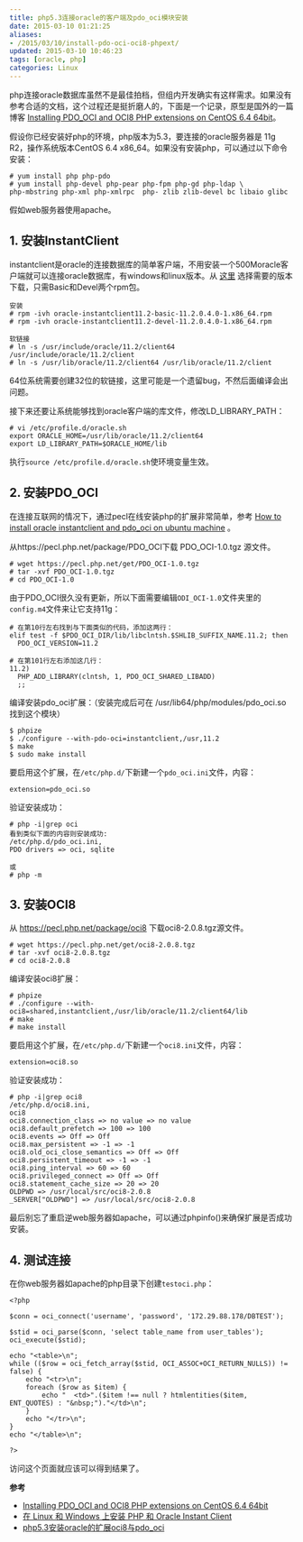```yaml
---
title: php5.3连接oracle的客户端及pdo_oci模块安装
date: 2015-03-10 01:21:25
aliases:
- /2015/03/10/install-pdo-oci-oci8-phpext/
updated: 2015-03-10 10:46:23
tags: [oracle, php]
categories: Linux
---
```


php连接oracle数据库虽然不是最佳拍档，但组内开发确实有这样需求。如果没有参考合适的文档，这个过程还是挺折磨人的，下面是一个记录，原型是国外的一篇博客 [Installing PDO_OCI and OCI8 PHP extensions on CentOS 6.4 64bit](http://shiki.me/blog/installing-pdo_oci-and-oci8-php-extensions-on-centos-6-4-64bit/)。

假设你已经安装好php的环境，php版本为5.3，要连接的oracle服务器是 11g R2，操作系统版本CentOS 6.4 x86_64。如果没有安装php，可以通过以下命令安装：
```
# yum install php php-pdo
# yum install php-devel php-pear php-fpm php-gd php-ldap \
php-mbstring php-xml php-xmlrpc  php- zlib zlib-devel bc libaio glibc
```
假如web服务器使用apache。

## 1. 安装InstantClient ##
instantclient是oracle的连接数据库的简单客户端，不用安装一个500Moracle客户端就可以连接oracle数据库，有windows和linux版本。从 [这里](http://www.oracle.com/technetwork/topics/linuxx86-64soft-092277.html) 选择需要的版本下载，只需Basic和Devel两个rpm包。
```
安装
# rpm -ivh oracle-instantclient11.2-basic-11.2.0.4.0-1.x86_64.rpm
# rpm -ivh oracle-instantclient11.2-devel-11.2.0.4.0-1.x86_64.rpm

软链接
# ln -s /usr/include/oracle/11.2/client64 /usr/include/oracle/11.2/client
# ln -s /usr/lib/oracle/11.2/client64 /usr/lib/oracle/11.2/client
```
64位系统需要创建32位的软链接，这里可能是一个遗留bug，不然后面编译会出问题。

接下来还要让系统能够找到oracle客户端的库文件，修改LD_LIBRARY_PATH：
```
# vi /etc/profile.d/oracle.sh
export ORACLE_HOME=/usr/lib/oracle/11.2/client64
export LD_LIBRARY_PATH=$ORACLE_HOME/lib
```

执行`source /etc/profile.d/oracle.sh`使环境变量生效。

<!-- more -->

## 2. 安装PDO_OCI ##
在连接互联网的情况下，通过pecl在线安装php的扩展非常简单，参考 [How to install oracle instantclient and pdo_oci on ubuntu machine](http://stackoverflow.com/questions/21936091/how-to-install-oracle-instantclient-and-pdo-oci-on-ubuntu-machine) 。

从https://pecl.php.net/package/PDO_OCI下载 PDO_OCI-1.0.tgz 源文件。
```
# wget https://pecl.php.net/get/PDO_OCI-1.0.tgz
# tar -xvf PDO_OCI-1.0.tgz
# cd PDO_OCI-1.0
```
由于PDO_OCI很久没有更新，所以下面需要编辑`ODI_OCI-1.0`文件夹里的`config.m4`文件来让它支持11g：
```
# 在第10行左右找到与下面类似的代码，添加这两行：
elif test -f $PDO_OCI_DIR/lib/libclntsh.$SHLIB_SUFFIX_NAME.11.2; then
  PDO_OCI_VERSION=11.2

# 在第101行左右添加这几行：
11.2)
  PHP_ADD_LIBRARY(clntsh, 1, PDO_OCI_SHARED_LIBADD)
  ;;
```

编译安装pdo_oci扩展：（安装完成后可在 /usr/lib64/php/modules/pdo_oci.so 找到这个模块）
```
$ phpize
$ ./configure --with-pdo-oci=instantclient,/usr,11.2
$ make
$ sudo make install
```

要启用这个扩展，在`/etc/php.d/`下新建一个`pdo_oci.ini`文件，内容：
```
extension=pdo_oci.so
```
验证安装成功：
```
# php -i|grep oci
看到类似下面的内容则安装成功:
/etc/php.d/pdo_oci.ini,
PDO drivers => oci, sqlite

或
# php -m
```

## 3. 安装OCI8 ##
从 https://pecl.php.net/package/oci8 下载oci8-2.0.8.tgz源文件。
```
# wget https://pecl.php.net/get/oci8-2.0.8.tgz
# tar -xvf oci8-2.0.8.tgz
# cd oci8-2.0.8
```
编译安装oci8扩展：
```
# phpize
# ./configure --with-oci8=shared,instantclient,/usr/lib/oracle/11.2/client64/lib
# make
# make install
```

要启用这个扩展，在`/etc/php.d/`下新建一个`oci8.ini`文件，内容：
```
extension=oci8.so
```
验证安装成功：
```
# php -i|grep oci8
/etc/php.d/oci8.ini,
oci8
oci8.connection_class => no value => no value
oci8.default_prefetch => 100 => 100
oci8.events => Off => Off
oci8.max_persistent => -1 => -1
oci8.old_oci_close_semantics => Off => Off
oci8.persistent_timeout => -1 => -1
oci8.ping_interval => 60 => 60
oci8.privileged_connect => Off => Off
oci8.statement_cache_size => 20 => 20
OLDPWD => /usr/local/src/oci8-2.0.8
_SERVER["OLDPWD"] => /usr/local/src/oci8-2.0.8
```

最后别忘了重启逆web服务器如apache，可以通过phpinfo()来确保扩展是否成功安装。

## 4. 测试连接 ##
在你web服务器如apache的php目录下创建`testoci.php`：
```
<?php

$conn = oci_connect('username', 'password', '172.29.88.178/DBTEST');

$stid = oci_parse($conn, 'select table_name from user_tables');
oci_execute($stid);

echo "<table>\n";
while (($row = oci_fetch_array($stid, OCI_ASSOC+OCI_RETURN_NULLS)) != false) {
    echo "<tr>\n";
    foreach ($row as $item) {
        echo "  <td>".($item !== null ? htmlentities($item, ENT_QUOTES) : "&nbsp;")."</td>\n";
    }
    echo "</tr>\n";
}
echo "</table>\n";

?>
```
访问这个页面就应该可以得到结果了。

**参考**

- [Installing PDO_OCI and OCI8 PHP extensions on CentOS 6.4 64bit](http://shiki.me/blog/installing-pdo_oci-and-oci8-php-extensions-on-centos-6-4-64bit/)
- [在 Linux 和 Windows 上安装 PHP 和 Oracle Instant Client](http://www.oracle.com/technetwork/cn/articles/dsl/technote-php-instant-090922-zhs.html)
- [php5.3安装oracle的扩展oci8与pdo_oci](http://iceeggplant.blog.51cto.com/1446843/1052512)
